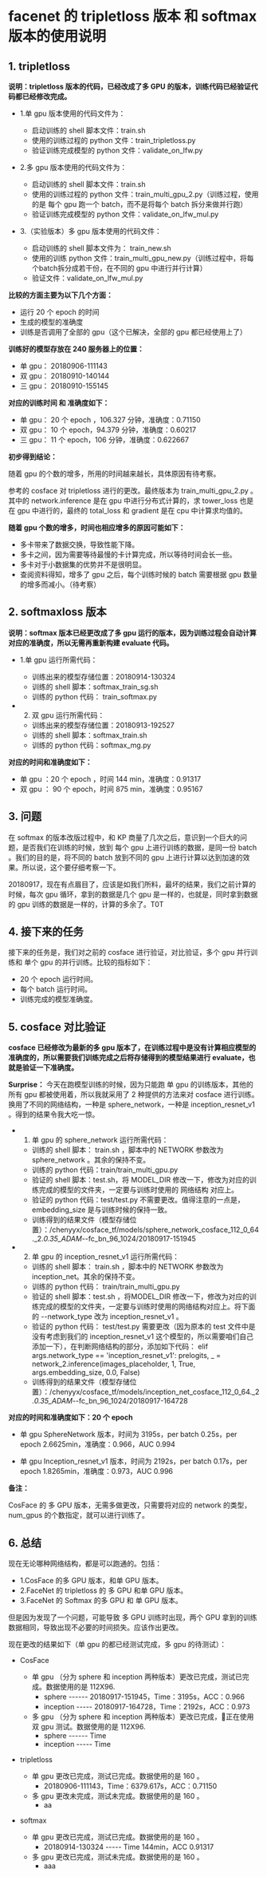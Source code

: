 # facenet 的 tripletloss 版本 和 softmax 版本的使用说明

## 1. tripletloss 

**说明：tripletloss 版本的代码，已经改成了多 GPU 的版本，训练代码已经验证代码都已经修改完成。**

 - 1.单 gpu 版本使用的代码文件为：
    - 启动训练的 shell 脚本文件：train.sh
    - 使用的训练过程的 python 文件：train_tripletloss.py
    - 验证训练完成模型的 python 文件：validate_on_lfw.py

 - 2.多 gpu 版本使用的代码文件为：
    - 启动训练的 shell 脚本文件：train.sh
    - 使用的训练过程的 python 文件：train_multi_gpu_2.py（训练过程，使用的是 每个 gpu 跑一个 batch，而不是将每个 batch 拆分来做并行跑）
    - 验证训练完成模型的 python 文件：validate_on_lfw_mul.py

 - 3.（实验版本）多 gpu 版本使用的代码文件：
    - 启动训练的 shell 脚本文件为： train_new.sh
    - 使用的训练 python 文件：train_multi_gpu_new.py（训练过程中，将每个batch拆分成若干份，在不同的 gpu 中进行并行计算）
    - 验证文件：validate_on_lfw_mul.py

**比较的方面主要为以下几个方面：**

 - 运行 20 个 epoch 的时间
 - 生成的模型的准确度
 - 训练是否调用了全部的 gpu（这个已解决，全部的 gpu 都已经使用上了）   

**训练好的模型存放在 240 服务器上的位置：**

 - 单 gpu： 20180906-111143
 - 双 gpu： 20180910-140144
 - 三 gpu： 20180910-155145

**对应的训练时间 和 准确度如下：**

 - 单 gpu： 20 个 epoch ，106.327 分钟，准确度：0.71150
 - 双 gpu： 10 个 epoch，94.379 分钟，准确度：0.60217
 - 三 gpu： 11 个 epoch，106 分钟，准确度：0.622667

**初步得到结论：**

随着 gpu 的个数的增多，所用的时间越来越长，具体原因有待考察。

参考的 cosface 对 tripletloss 进行的更改。最终版本为 train_multi_gpu_2.py 。其中的 network.inference 是在 gpu 中进行分布式计算的，求 tower_loss 也是在 gpu 中进行的，最终的 total_loss 和 gradient 是在 cpu 中计算求均值的。

**随着 gpu 个数的增多，时间也相应增多的原因可能如下：**

 - 多卡带来了数据交换，导致性能下降。
 - 多卡之间，因为需要等待最慢的卡计算完成，所以等待时间会长一些。
 - 多卡对于小数据集的优势并不是很明显。
 - 查阅资料得知，增多了 gpu 之后，每个训练时候的 batch 需要根据 gpu 数量的增多而减小。（待考察）


## 2. softmaxloss 版本

**说明：softmax 版本已经更改成了多 gpu 运行的版本，因为训练过程会自动计算对应的准确度，所以无需再重新构建 evaluate 代码。**

 - 1.单 gpu 运行所需代码：
    - 训练出来的模型存储位置：20180914-130324
    - 训练的 shell 脚本：softmax_train_sg.sh
    - 训练的 python 代码： train_softmax.py

 - 2. 双 gpu 运行所需代码：
    - 训练出来的模型存储位置：20180913-192527
    - 训练的 shell 脚本：softmax_train.sh
    - 训练的 python 代码：softmax_mg.py

**对应的时间和准确度如下：**

 - 单 gpu ：20 个 epoch ，时间 144 min，准确度：0.91317
 - 双 gpu ： 90 个 epoch，时间 875 min，准确度：0.95167

## 3. 问题

在 softmax 的版本改版过程中，和 KP 商量了几次之后，意识到一个巨大的问题，是否我们在训练的时候，放到 每个 gpu 上进行训练的数据，是同一份 batch 。我们的目的是，将不同的 batch 放到不同的 gpu 上进行计算以达到加速的效果。所以说，这个要仔细考察一下。

20180917，现在有点眉目了，应该是如我们所料，最坏的结果，我们之前计算的时候，每次 gpu 循环，拿到的数据是几个 gpu 是一样的，也就是，同时拿到数据的 gpu 训练的数据是一样的，计算的多余了。T0T

## 4. 接下来的任务

接下来的任务是，我们对之前的 cosface 进行验证，对比验证，多个 gpu 并行训练和 单个 gpu 的并行训练。比较的指标如下：

 - 20 个 epoch 运行时间。
 - 每个 batch 运行时间。
 - 训练完成的模型准确度。


## 5. cosface 对比验证

**cosface 已经修改为最新的多 gpu 版本了，在训练过程中是没有计算相应模型的准确度的，所以需要我们训练完成之后将存储得到的模型结果进行 evaluate，也就是验证一下准确度。**

**Surprise：** 今天在跑模型训练的时候，因为只能跑 单 gpu 的训练版本，其他的所有 gpu 都被使用着，所以我就采用了 2 种提供的方法来对 cosface 进行训练。换用了不同的网络结构，一种是 sphere_network，一种是 inception_resnet_v1 。得到的结果令我大吃一惊。

 - 1. 单 gpu 的 sphere_network 运行所需代码：
    - 训练的 shell 脚本： train.sh ，脚本中的 NETWORK 参数改为 sphere_network 。其余的保持不变。
    - 训练的 python 代码：train/train_multi_gpu.py
    - 验证的 shell 脚本：test.sh，将 MODEL_DIR 修改一下，修改为对应的训练完成的模型的文件夹，一定要与训练时使用的 网络结构 对应上。
    - 验证的 python 代码：test/test.py 不需要更改。值得注意的一点是，embedding_size 是与训练时候的保持一致。
    - 训练得到的结果文件（模型存储位置）：/chenyyx/cosface_tf/models/sphere_network_cosface_112_0_64._2._0.35_ADAM_--fc_bn_96_1024/20180917-151945

 - 2. 单 gpu 的 inception_resnet_v1 运行所需代码：
    - 训练的 shell 脚本： train.sh ，脚本中的 NETWORK 参数改为 inception_net。其余的保持不变。
    - 训练的 python 代码： train/train_multi_gpu.py
    - 验证的 shell 脚本：test.sh ，将MODEL_DIR 修改一下，修改为对应的训练完成的模型的文件夹，一定要与训练时使用的网络结构对应上。将下面的 --network_type 改为 inception_resnet_v1 。
    - 验证的 python 代码： test/test.py 需要更改（因为原本的 test 文件中是没有考虑到我们的 inception_resnet_v1 这个模型的，所以需要咱们自己添加一下），在判断网络结构的部分，添加如下代码：
    elif args.network_type == 'inception_resnet_v1':
                prelogits, _ = network_2.inference(images_placeholder, 1, True, args.embedding_size, 0.0, False)
    - 训练得到的结果文件（模型存储位置）：/chenyyx/cosface_tf/models/inception_net_cosface_112_0_64._2._0.35_ADAM_--fc_bn_96_1024/20180917-164728



**对应的时间和准确度如下：20 个 epoch**

 - 单 gpu SphereNetwork 版本，时间为 3195s，per batch 0.25s，per epoch 2.6625min，准确度：0.966，AUC 0.994

 - 单 gpu Inception_resnet_v1 版本，时间为 2192s，per batch 0.17s，per epoch 1.8265min，准确度：0.973，AUC 0.996

**备注：**

CosFace 的 多 GPU 版本，无需多做更改，只需要将对应的 network 的类型，num_gpus 的个数指定，就可以进行训练了。

## 6. 总结

现在无论哪种网络结构，都是可以跑通的。包括：
 - 1.CosFace 的多 GPU 版本，和单 GPU 版本。 
 - 2.FaceNet 的 tripletloss 的 多 GPU 和单 GPU 版本。 
 - 3.FaceNet 的 Softmax 的多 GPU 和 单 GPU 版本。

但是因为发现了一个问题，可能导致 多 GPU 训练时出现，两个 GPU 拿到的训练数据相同，导致出现不必要的时间损失。应该作出更改。

现在更改的结果如下（单 gpu 的都已经测试完成，多 gpu 的待测试）：

 - CosFace
    - 单 gpu （分为 sphere 和 inception 两种版本）更改已完成，测试已完成。数据使用的是 112X96.
        - sphere ------ 20180917-151945，Time：3195s，ACC：0.966
        - inception ----- 20180917-164728，Time：2192s，ACC：0.973
    - 多 gpu （分为 sphere 和 inception 两种版本）更改已完成，正在使用 双 gpu 测试。数据使用的是 112X96.
        - sphere ------ Time
        - inception ----- Time

 - tripletloss
    - 单 gpu 更改已完成，测试已完成。数据使用的是 160 。
        - 20180906-111143，Time：6379.617s，ACC：0.71150
    - 多 gpu 更改未完成，测试未完成。数据使用的是 160 。
        - aa

 - softmax
    - 单 gpu 更改已完成，测试已完成。数据使用的是 160 。
        - 20180914-130324  ----- Time 144min，ACC 0.91317
    - 多 gpu 更改已完成，测试未完成。数据使用的是 160 。
        - aaa